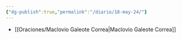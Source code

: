 ```yaml
---
{"dg-publish":true,"permalink":"/diario/18-may-24/"}
---
```



- [[Oraciones/Maclovio Galeote Correa\|Maclovio Galeote Correa]]
